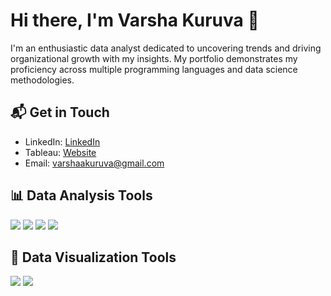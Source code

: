 
<!--
**kuruvavarsha/kuruvavarsha** is a ✨ _special_ ✨ repository because its `README.md` (this file) appears on your GitHub profile.

Here are some ideas to get you started:

- 🔭 I’m currently working on ...
- 🌱 I’m currently learning ...
- 👯 I’m looking to collaborate on ...
- 🤔 I’m looking for help with ...
- 💬 Ask me about ...
- 📫 How to reach me: ...
- 😄 Pronouns: ...
- ⚡ Fun fact: ...
-->

# Hi there, I'm Varsha Kuruva 👋
I'm an enthusiastic data analyst dedicated to uncovering trends and driving organizational growth with my insights. 
My portfolio demonstrates my proficiency across multiple programming languages and data science methodologies.
## 📬 Get in Touch

- LinkedIn: [LinkedIn](https://www.linkedin.com/in/varsha-kuruva/)
- Tableau: [Website](https://public.tableau.com/app/profile/varsha.kuruva/vizzes)
- Email: [varshaakuruva@gmail.com](mailto:varshaakuruva@gmail.com)

## 📊 Data Analysis Tools

![](https://img.shields.io/badge/R-276DC3?style=for-the-badge&logo=r&logoColor=white)
![](https://img.shields.io/badge/Python-3776AB?style=for-the-badge&logo=python&logoColor=white)
![](https://img.shields.io/badge/SQL-4479A1?style=for-the-badge&logo=postgresql&logoColor=white)
![](https://img.shields.io/badge/Excel-217346?style=for-the-badge&logo=microsoftexcel&logoColor=white)

## 🌟 Data Visualization Tools

![](https://img.shields.io/badge/Tableau-E97627?style=for-the-badge&logo=tableau&logoColor=white)
![](https://img.shields.io/badge/Power_BI-F2C811?style=for-the-badge&logo=powerbi&logoColor=black)



